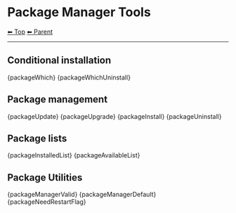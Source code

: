 # Package Manager Tools

<!-- TEMPLATE header 2 -->
[⬅ Top](index.md) [⬅ Parent ](../index.md)
<hr />

## Conditional installation

{packageWhich}
{packageWhichUninstall}

## Package management

{packageUpdate}
{packageUpgrade}
{packageInstall}
{packageUninstall}

## Package lists

{packageInstalledList}
{packageAvailableList}

## Package Utilities

{packageManagerValid}
{packageManagerDefault}
{packageNeedRestartFlag}
